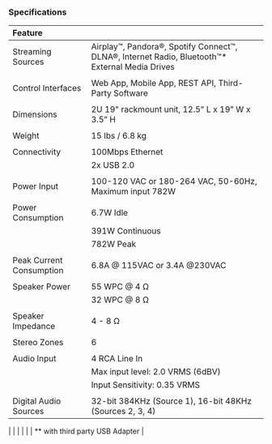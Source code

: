 ### Specifications

|Feature||
|:------|:-----|
|Streaming Sources | Airplay™, Pandora®, Spotify Connect™, DLNA®, Internet Radio, Bluetooth™* External Media Drives  |
|||
|Control Interfaces| Web App, Mobile App, REST API, Third-Party Software|
|||
|Dimensions        | 2U 19" rackmount unit, 12.5” L x 19” W x 3.5” H|
|||
|Weight            | 15 lbs / 6.8 kg |
|||
|Connectivity      | 100Mbps Ethernet|
|                  | 2x USB 2.0|
|||
|Power Input       | 100-120 VAC or 180-264 VAC, 50-60Hz, Maximum input 782W|
|||
|Power Consumption | 6.7W Idle |
|                  | 391W Continuous |
|                  | 782W Peak |
|||
|Peak Current Consumption|6.8A @ 115VAC or 3.4A @230VAC|
|||
|Speaker Power     | 55 WPC @ 4 Ω |
|                  | 32 WPC @ 8 Ω |
|||
|Speaker Impedance | 4 - 8 Ω |
|||
|Stereo Zones      | 6 |
|||
|Audio Input       | 4 RCA Line In |
|                  | Max input level: 2.0 VRMS (6dBV) |
|                  | Input Sensitivity: 0.35 VRMS |
|||
|Digital Audio Sources | 32-bit 384KHz (Source 1), 16-bit 48KHz (Sources 2, 3, 4)|
|
|
|
|
|
| *\* with third party USB Adapter |
